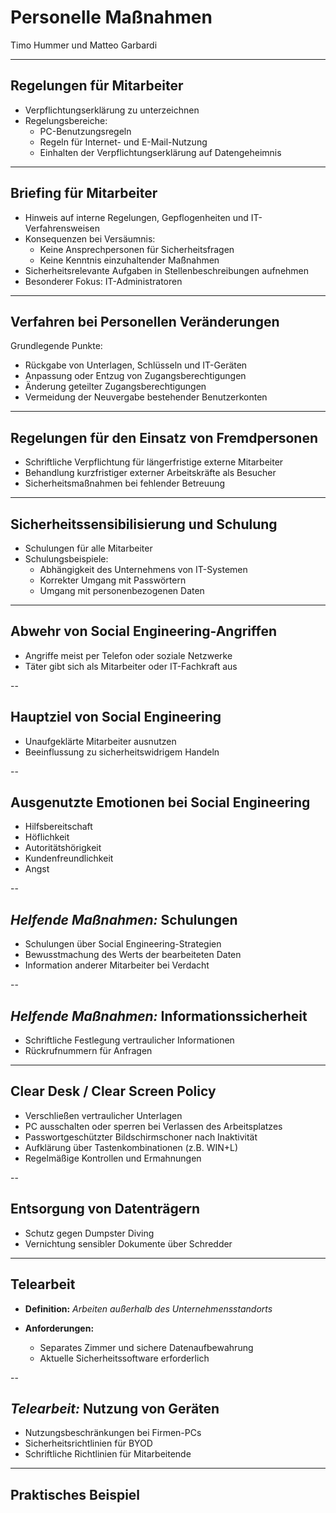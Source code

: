 # Personelle Maßnahmen

Timo Hummer und Matteo Garbardi

---

## Regelungen für Mitarbeiter

- Verpflichtungserklärung zu unterzeichnen
- Regelungsbereiche:
  - PC-Benutzungsregeln
  - Regeln für Internet- und E-Mail-Nutzung
  - Einhalten der Verpflichtungserklärung auf Datengeheimnis

---

## Briefing für Mitarbeiter

- Hinweis auf interne Regelungen, Gepflogenheiten und IT-Verfahrensweisen
- Konsequenzen bei Versäumnis:
  - Keine Ansprechpersonen für Sicherheitsfragen
  - Keine Kenntnis einzuhaltender Maßnahmen
- Sicherheitsrelevante Aufgaben in Stellenbeschreibungen aufnehmen
- Besonderer Fokus: IT-Administratoren

---

## Verfahren bei Personellen Veränderungen

Grundlegende Punkte:

- Rückgabe von Unterlagen, Schlüsseln und IT-Geräten
- Anpassung oder Entzug von Zugangsberechtigungen
- Änderung geteilter Zugangsberechtigungen
- Vermeidung der Neuvergabe bestehender Benutzerkonten

---

## Regelungen für den Einsatz von Fremdpersonen

- Schriftliche Verpflichtung für längerfristige externe Mitarbeiter
- Behandlung kurzfristiger externer Arbeitskräfte als Besucher
- Sicherheitsmaßnahmen bei fehlender Betreuung

---

## Sicherheitssensibilisierung und Schulung

- Schulungen für alle Mitarbeiter
- Schulungsbeispiele:
  - Abhängigkeit des Unternehmens von IT-Systemen
  - Korrekter Umgang mit Passwörtern
  - Umgang mit personenbezogenen Daten

---

## Abwehr von Social Engineering-Angriffen

- Angriffe meist per Telefon oder soziale Netzwerke
- Täter gibt sich als Mitarbeiter oder IT-Fachkraft aus

--

## Hauptziel von Social Engineering

- Unaufgeklärte Mitarbeiter ausnutzen
- Beeinflussung zu sicherheitswidrigem Handeln

--

## Ausgenutzte Emotionen bei Social Engineering

- Hilfsbereitschaft
- Höflichkeit
- Autoritätshörigkeit
- Kundenfreundlichkeit
- Angst

--

## _Helfende Maßnahmen:_ Schulungen

- Schulungen über Social Engineering-Strategien
- Bewusstmachung des Werts der bearbeiteten Daten
- Information anderer Mitarbeiter bei Verdacht

--

## _Helfende Maßnahmen:_ Informationssicherheit

- Schriftliche Festlegung vertraulicher Informationen
- Rückrufnummern für Anfragen

---

## Clear Desk / Clear Screen Policy

- Verschließen vertraulicher Unterlagen
- PC ausschalten oder sperren bei Verlassen des Arbeitsplatzes
- Passwortgeschützter Bildschirmschoner nach Inaktivität
- Aufklärung über Tastenkombinationen (z.B. WIN+L)
- Regelmäßige Kontrollen und Ermahnungen

--

## Entsorgung von Datenträgern

- Schutz gegen Dumpster Diving
- Vernichtung sensibler Dokumente über Schredder

---

## Telearbeit

- **Definition:** _Arbeiten außerhalb des Unternehmensstandorts_

- **Anforderungen:**
  - Separates Zimmer und sichere Datenaufbewahrung
  - Aktuelle Sicherheitssoftware erforderlich

--

## _Telearbeit:_ Nutzung von Geräten

- Nutzungsbeschränkungen bei Firmen-PCs
- Sicherheitsrichtlinien für BYOD
- Schriftliche Richtlinien für Mitarbeitende

---

## Praktisches Beispiel
